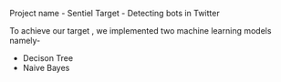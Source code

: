 Project name - Sentiel 
Target - Detecting bots in Twitter 

To achieve our target , we implemented two machine learning models namely-
-  Decison Tree
-  Naive Bayes
